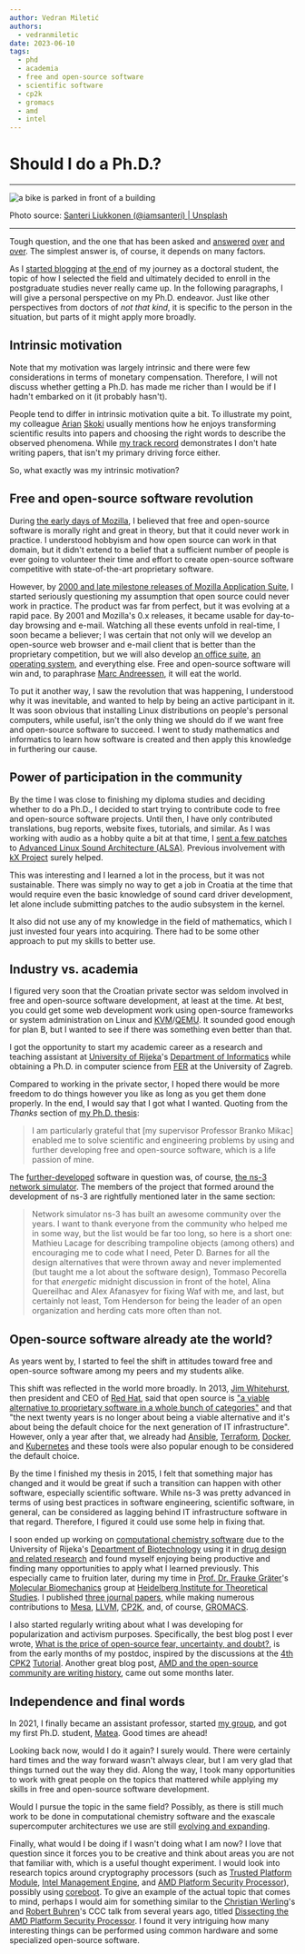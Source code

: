 ```yaml
---
author: Vedran Miletić
authors:
  - vedranmiletic
date: 2023-06-10
tags:
  - phd
  - academia
  - free and open-source software
  - scientific software
  - cp2k
  - gromacs
  - amd
  - intel
---
```


# Should I do a Ph.D.?

---

![a bike is parked in front of a building](https://unsplash.com/photos/mLcCS4HU4yg/download?w=1920)

Photo source: [Santeri Liukkonen (@iamsanteri) | Unsplash](https://unsplash.com/photos/a-bike-is-parked-in-front-of-a-building-mLcCS4HU4yg)

---

Tough question, and the one that has been asked and [answered](https://www.princetonreview.com/grad-school-advice/why-you-shouldnt-pursue-phd) [over](https://www.theguardian.com/commentisfree/2018/aug/15/should-do-phd-you-asked-autocomplete-questions) [and](https://www.elsevier.com/connect/9-things-you-should-consider-before-embarking-on-a-phd) [over](https://awis.org/to-phd-or-not-phd/). The simplest answer is, of course, it depends on many factors.

As I [started blogging](2015-05-01-browser-wars.md) at [the end](2015-06-18-the-follow-up.md#phd-done) of my journey as a doctoral student, the topic of how I selected the field and ultimately decided to enroll in the postgraduate studies never really came up. In the following paragraphs, I will give a personal perspective on my Ph.D. endeavor. Just like other perspectives from doctors of *not that kind*, it is specific to the person in the situation, but parts of it might apply more broadly.

<!-- more -->

## Intrinsic motivation

Note that my motivation was largely intrinsic and there were few considerations in terms of monetary compensation. Therefore, I will not discuss whether getting a Ph.D. has made me richer than I would be if I hadn't embarked on it (it probably hasn't).

People tend to differ in intrinsic motivation quite a bit. To illustrate my point, my colleague [Arian](http://www.riteh.uniri.hr/osoba/arian-skoki) [Skoki](https://scholar.google.com/citations?user=n-k-YmgAAAAJ) usually mentions how he enjoys transforming scientific results into papers and choosing the right words to describe the observed phenomena. While [my track record](../../people/principal-investigator.md#publications-and-presentations) demonstrates I don't hate writing papers, that isn't my primary driving force either.

So, what exactly was my intrinsic motivation?

## Free and open-source software revolution

During [the early days of Mozilla](2015-05-01-browser-wars.md#browser-wars), I believed that free and open-source software is morally right and great in theory, but that it could never work in practice. I understood hobbyism and how open source can work in that domain, but it didn't extend to a belief that a sufficient number of people is ever going to volunteer their time and effort to create open-source software competitive with state-of-the-art proprietary software.

However, by [2000 and late milestone releases of Mozilla Application Suite](https://en.wikipedia.org/wiki/History_of_Mozilla_Application_Suite#Release_history), I started seriously questioning my assumption that open source could never work in practice. The product was far from perfect, but it was evolving at a rapid pace. By 2001 and Mozilla's 0.x releases, it became usable for day-to-day browsing and e-mail. Watching all these events unfold in real-time, I soon became a believer; I was certain that not only will we develop an open-source web browser and e-mail client that is better than the proprietary competition, but we will also develop [an office suite](https://en.wikipedia.org/wiki/OpenOffice.org), [an operating system](https://en.wikipedia.org/wiki/Fedora_Project), and everything else. Free and open-source software will win and, to paraphrase [Marc Andreessen](https://a16z.com/2011/08/20/why-software-is-eating-the-world/), it will eat the world.

To put it another way, I saw the revolution that was happening, I understood why it was inevitable, and wanted to help by being an active participant in it. It was soon obvious that installing Linux distributions on people's personal computers, while useful, isn't the only thing we should do if we want free and open-source software to succeed. I went to study mathematics and informatics to learn how software is created and then apply this knowledge in furthering our cause.

## Power of participation in the community

By the time I was close to finishing my diploma studies and deciding whether to do a Ph.D., I decided to start trying to contribute code to free and open-source software projects. Until then, I have only contributed translations, bug reports, website fixes, tutorials, and similar. As I was working with audio as a hobby quite a bit at that time, I [sent a few patches](../../people/principal-investigator.md#linux) to [Advanced Linux Sound Architecture (ALSA)](https://en.wikipedia.org/wiki/Advanced_Linux_Sound_Architecture). Previous involvement with [kX Project](https://github.com/kxproject) surely helped.

This was interesting and I learned a lot in the process, but it was not sustainable. There was simply no way to get a job in Croatia at the time that would require even the basic knowledge of sound card driver development, let alone include submitting patches to the audio subsystem in the kernel.

It also did not use any of my knowledge in the field of mathematics, which I just invested four years into acquiring. There had to be some other approach to put my skills to better use.

## Industry vs. academia

I figured very soon that the Croatian private sector was seldom involved in free and open-source software development, at least at the time. At best, you could get some web development work using open-source frameworks or system administration on Linux and [KVM](https://en.wikipedia.org/wiki/Kernel-based_Virtual_Machine)/[QEMU](https://en.wikipedia.org/wiki/QEMU). It sounded good enough for plan B, but I wanted to see if there was something even better than that.

I got the opportunity to start my academic career as a research and teaching assistant at [University of Rijeka](https://uniri.hr/)'s [Department of Informatics](https://www.inf.uniri.hr/) while obtaining a Ph.D. in computer science from [FER](https://www.fer.unizg.hr/) at the University of Zagreb.

Compared to working in the private sector, I hoped there would be more freedom to do things however you like as long as you get them done properly. In the end, I would say that I got what I wanted. Quoting from the *Thanks* section of [my Ph.D. thesis](../../people/principal-investigator.md#books-and-theses):

> I am particularly grateful that \[my supervisor Professor Branko Mikac\] enabled me to solve scientific and engineering problems by using and further developing free and open-source software, which is a life passion of mine.

The [further-developed](../../people/principal-investigator.md#ns-3) software in question was, of course, [the ns-3 network simulator](https://www.nsnam.org/). The members of the project that formed around the development of ns-3 are rightfully mentioned later in the same section:

> Network simulator ns-3 has built an awesome community over the years. I want to thank everyone from the community who helped me in some way, but the list would be far too long, so here is a short one: Mathieu Lacage for describing trampoline objects (among others) and encouraging me to code what I need, Peter D. Barnes for all the design alternatives that were thrown away and never implemented (but taught me a lot about the software design), Tommaso Pecorella for that *energetic* midnight discussion in front of the hotel, Alina Quereilhac and Alex Afanasyev for fixing Waf with me, and last, but certainly not least, Tom Henderson for being the leader of an open organization and herding cats more often than not.

## Open-source software already ate the world?

As years went by, I started to feel the shift in attitudes toward free and open-source software among my peers and my students alike.

This shift was reflected in the world more broadly. In 2013, [Jim Whitehurst](https://en.wikipedia.org/wiki/Jim_Whitehurst), then president and CEO of [Red Hat](https://www.redhat.com/), said that open source is ["a viable alternative to proprietary software in a whole bunch of categories"](https://youtu.be/abTSM8hvkb8?t=30m57s) and that "the next twenty years is no longer about being a viable alternative and it's about being the default choice for the next generation of IT infrastructure". However, only a year after that, we already had [Ansible](https://en.wikipedia.org/wiki/Ansible_(software)), [Terraform](https://en.wikipedia.org/wiki/Terraform_(software)), [Docker](https://en.wikipedia.org/wiki/Docker_(software)), and [Kubernetes](https://en.wikipedia.org/wiki/Kubernetes) and these tools were also popular enough to be considered the default choice.

By the time I finished my thesis in 2015, I felt that something major has changed and it would be great if such a transition can happen with other software, especially scientific software. While ns-3 was pretty advanced in terms of using best practices in software engineering, scientific software, in general, can be considered as lagging behind IT infrastructure software in that regard. Therefore, I figured it could use some help in fixing that.

I soon ended up working on [computational chemistry software](2015-07-28-joys-and-pains-of-interdisciplinary-research.md) due to the University of Rijeka's [Department of Biotechnology](https://www.biotech.uniri.hr/) using it in [drug design and related research](https://svedruziclab.github.io/research.html) and found myself enjoying being productive and finding many opportunities to apply what I learned previously. This especially came to fruition later, during my time in [Prof. Dr. Frauke Gräter](https://www.h-its.org/people/prof-dr-frauke-grater/)'s [Molecular Biomechanics](https://www.h-its.org/research/mbm/) group at [Heidelberg Institute for Theoretical Studies](https://www.h-its.org/). I published [three journal papers](../../people/principal-investigator.md#research-papers-in-journals), while making numerous contributions to [Mesa](../../people/principal-investigator.md#mesa), [LLVM](../../people/principal-investigator.md#llvm), [CP2K](../../people/principal-investigator.md#cp2k), and, of course, [GROMACS](../../people/principal-investigator.md#gromacs).

I also started regularly writing about what I was developing for popularization and activism purposes. Specifically, the best blog post I ever wrote, [What is the price of open-source fear, uncertainty, and doubt?](2015-09-14-what-is-the-price-of-open-source-fear-uncertainty-and-doubt.md), is from the early months of my postdoc, inspired by the discussions at the [4th](https://www.cp2k.org/events:2015_cecam_tutorial:index) [CPK2](https://www.cp2k.org/exercises:2015_cecam_tutorial:index) [Tutorial](https://www.cecam.org/workshop-details/480). Another great blog post, [AMD and the open-source community are writing history](2016-01-17-amd-and-the-open-source-community-are-writing-history.md), came out some months later.

## Independence and final words

In 2021, I finally became an assistant professor, started [my group](../../index.md), and got my first Ph.D. student, [Matea](../../people/phd-students.md#matea-turalija). Good times are ahead!

Looking back now, would I do it again? I surely would. There were certainly hard times and the way forward wasn't always clear, but I am very glad that things turned out the way they did. Along the way, I took many opportunities to work with great people on the topics that mattered while applying my skills in free and open-source software development.

Would I pursue the topic in the same field? Possibly, as there is still much work to be done in computational chemistry software and the exascale supercomputer architectures we use are still [evolving and expanding](../../projects.md#dpu-offload-of-force-reduction-calculations-in-molecular-dynamics-simulations).

Finally, what would I be doing if I wasn't doing what I am now? I love that question since it forces you to be creative and think about areas you are not that familiar with, which is a useful thought experiment. I would look into research topics around cryptography processors (such as [Trusted Platform Module](https://en.wikipedia.org/wiki/Trusted_Platform_Module), [Intel Management Engine](https://en.wikipedia.org/wiki/Intel_Management_Engine), and [AMD Platform Security Processor](https://en.wikipedia.org/wiki/AMD_Platform_Security_Processor)), possibly using [coreboot](https://en.wikipedia.org/wiki/Coreboot). To give an example of the actual topic that comes to mind, perhaps I would aim for something similar to the [Christian Werling](https://www.user.tu-berlin.de/cwerling/)'s and [Robert Buhren](https://www.linkedin.com/in/robert-buhren/)'s CCC talk from several years ago, titled [Dissecting the AMD Platform Security Processor](https://media.ccc.de/v/thms-38-dissecting-the-amd-platform-security-processor). I found it very intriguing how many interesting things can be performed using common hardware and some specialized open-source software.
